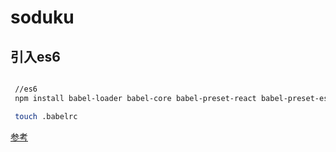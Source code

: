 # soduku

## 引入es6
```bash

 //es6
 npm install babel-loader babel-core babel-preset-react babel-preset-es2015 --save-dev

 touch .babelrc
```

[参考](https://github.com/andreynering/sudoku)